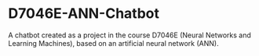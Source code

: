 # D7046E-ANN-Chatbot
A chatbot created as a project in the course D7046E (Neural Networks and Learning Machines), based on an artificial neural network (ANN).
